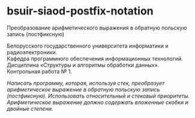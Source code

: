 # bsuir-siaod-postfix-notation
Преобразование арифметического выражения в обратную польскую запись (постфиксную)

Белорусского государственного университета информатики и радиоэлектроники.<br />
Кафедра программного обеспечения информационных технологий.<br />
Дисциплина «Структуры и алгоритмы обработки данных».<br />
Контрольная работа № 1.<br />

*Написать программу, которая, используя стек, преобразует арифметическое выражение в обратную польскую запись (постфиксную). Использовать относительный и стековый приоритеты. Арифметическое выражение должно содержать вложенные скобки и двойные степени.*
